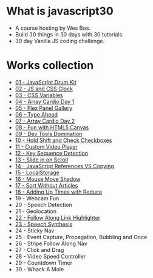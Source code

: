 # What is javascript30
- A course hosting by Wes Bos.
- Build 30 things in 30 days with 30 tutorials.
- 30 day Vanilla JS coding challenge.

# Works collection
- [01 - JavaScript Drum Kit][1]
- [02 - JS and CSS Clock][2]
- [03 - CSS Variables][3]
- [04 - Array Cardio Day 1][4]
- [05 - Flex Panel Gallery][5]
- [06 - Type Ahead][6]
- [07 - Array Cardio Day 2][7]
- [08 - Fun with HTML5 Canvas][8]
- [09 - Dev Tools Domination][9]
- [10 - Hold Shift and Check Checkboxes][10]
- [11 - Custom Video Player][11]
- [12 - Key Sequence Detection][12]
- [13 - Slide in on Scroll][13]
- [14 - JavaScript References VS Copying][14]
- [15 - LocalStorage][15]
- [16 - Mouse Move Shadow][16]
- [17 - Sort Without Articles][17]
- [18 - Adding Up Times with Reduce][18]
- 19 - Webcam Fun
- 20 - Speech Detection	
- 21 - Geolocation
- [22 - Follow Along Link Highlighter][22]
- [23 - Speech Synthesis][23]
- 24 - Sticky Nav
- 25 - Event Capture, Propagation, Bubbling and Once
- 26 - Stripe Follow Along Nav
- 27 - Click and Drag
- 28 - Video Speed Controller
- 29 - Countdown Timer
- 30 - Whack A Mole

[1]: https://aldy120.github.io/javascript30testing/01%20-%20JavaScript%20Drum%20Kit/index-START.html
[2]: https://aldy120.github.io/javascript30testing/02%20-%20JS%20and%20CSS%20Clock/index-START.html
[3]: https://aldy120.github.io/javascript30testing/03%20-%20CSS%20Variables/index-START.html
[4]: https://aldy120.github.io/javascript30testing/04%20-%20Array%20Cardio%20Day%201/index-START.html
[5]: https://aldy120.github.io/javascript30testing/05%20-%20Flex%20Panel%20Gallery/index-START.html
[6]: https://aldy120.github.io/javascript30testing/06%20-%20Type%20Ahead/index-START.html
[7]: https://aldy120.github.io/javascript30testing/07%20-%20Array%20Cardio%20Day%202/index-START.html
[8]: https://aldy120.github.io/javascript30testing/08%20-%20Fun%20with%20HTML5%20Canvas/index-START.html
[9]: https://aldy120.github.io/javascript30testing/09%20-%20Dev%20Tools%20Domination/index-START.html
[10]: https://aldy120.github.io/javascript30testing/10%20-%20Hold%20Shift%20and%20Check%20Checkboxes/index-START.html
[11]: https://aldy120.github.io/javascript30testing/11%20-%20Custom%20Video%20Player/index.html
[12]: https://aldy120.github.io/javascript30testing/12%20-%20Key%20Sequence%20Detection/index-START.html
[13]: https://aldy120.github.io/javascript30testing/13%20-%20Slide%20in%20on%20Scroll/index-START.html
[14]: https://aldy120.github.io/javascript30testing/14%20-%20JavaScript%20References%20VS%20Copying/index-START.html
[15]: https://aldy120.github.io/javascript30testing/15%20-%20LocalStorage/index-START.html
[16]: https://aldy120.github.io/javascript30testing/16%20-%20Mouse%20Move%20Shadow/index-start.html
[17]: https://aldy120.github.io/javascript30testing/17%20-%20Sort%20Without%20Articles/index-START.html
[18]: https://aldy120.github.io/javascript30testing/18%20-%20Adding%20Up%20Times%20with%20Reduce/index-START.html
[22]: https://aldy120.github.io/javascript30testing/22%20-%20Follow%20Along%20Link%20Highlighter/index-START.html
[23]: https://aldy120.github.io/javascript30testing/23%20-%20Speech%20Synthesis/index-START.html
